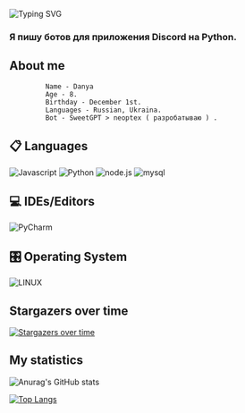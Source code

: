 ![Typing SVG](https://readme-typing-svg.herokuapp.com?color=%e292ee&lines=Hi!+My+name+is+Danya!)

### Я пишу ботов для приложения Discord на Python.

## About me
             Name - Danya
             Age - 8.
             Birthday - December 1st.
             Languages - Russian, Ukraina.
             Bot - SweetGPT > neoptex ( разробатываю ) .

## 📋 Languages
![Javascript](https://img.shields.io/badge/-Javascript-090909?style=for-the-badge&logo=javascript)
![Python](https://img.shields.io/badge/-python-090909?style=for-the-badge&logo=python)
![node.js](https://img.shields.io/badge/-node.js-090909?style=for-the-badge&logo=node.js)
![mysql](https://img.shields.io/badge/-mysql-090909?style=for-the-badge&logo=SQL)

## 💻 IDEs/Editors
  ![PyCharm](https://img.shields.io/badge/pycharm-143?style=for-the-badge&logo=pycharm&logoColor=black&color=black&labelColor=green)

## 🎛️ Operating System
![LINUX](https://img.shields.io/badge/-linux-090909?style=for-the-badge&logo=linux)

## Stargazers over time
[![Stargazers over time](https://starchart.cc/end-4/dots-hyprland.svg?variant=adaptive)](https://starchart.cc/end-4/dots-hyprland)

## My statistics
![Anurag's GitHub stats](https://github-readme-stats.vercel.app/api?username=yahshield&show_icons=true&theme=transparent)

[![Top Langs](https://github-readme-stats.vercel.app/api/top-langs/?username=yahshield&layout=donut&theme=tokyonight)](https://github.com/anuraghazra/github-readme-stats)
